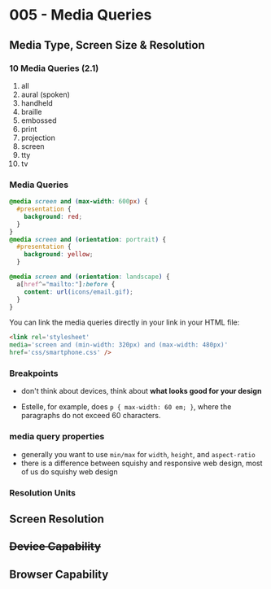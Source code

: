 # 005 - Media Queries

## Media Type, Screen Size & Resolution

### 10 Media Queries (2.1)

1. all
2. aural (spoken)
3. handheld
4. braille
5. embossed
6. print
7. projection
8. screen
9. tty
10. tv

### Media Queries

```css
@media screen and (max-width: 600px) {
  #presentation {
    background: red;
  }
}
@media screen and (orientation: portrait) {
  #presentation {
    background: yellow;
  }
```

```css
@media screen and (orientation: landscape) {
  a[href^="mailto:"]:before {
    content: url(icons/email.gif);
  }
}
```

You can link the media queries directly in your link in your HTML file:

```html
<link rel='stylesheet'
media='screen and (min-width: 320px) and (max-width: 480px)'
href='css/smartphone.css' />
```

### Breakpoints

- don't think about devices, think about **what looks good for your design**

- Estelle, for example, does `p { max-width: 60 em; }`, where the paragraphs do not exceed 60 characters.

### media query properties

- generally you want to use `min/max` for `width`, `height`, and `aspect-ratio`
- there is a difference between squishy and responsive web design, most of us do squishy web design

### Resolution Units



## Screen Resolution



## <s>Device Capability </s>



## Browser Capability

